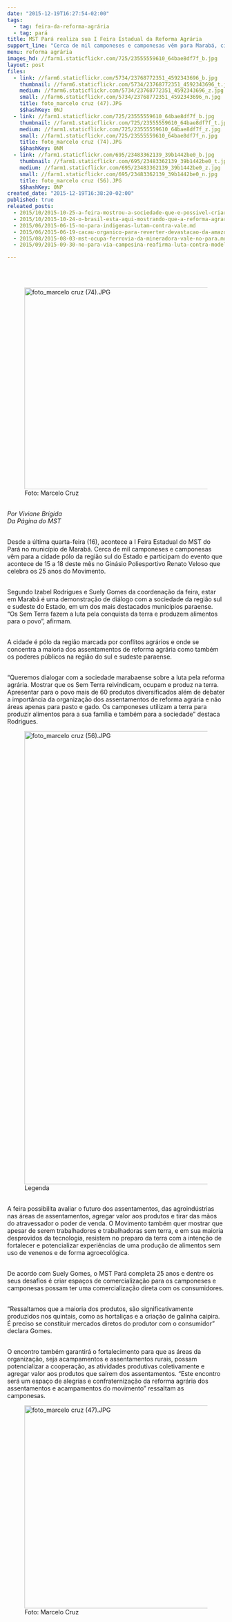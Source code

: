 ```yaml
---
date: "2015-12-19T16:27:54-02:00"
tags:
  - tag: feira-da-reforma-agrária
  - tag: pará
title: MST Pará realiza sua I Feira Estadual da Reforma Agrária
support_line: "Cerca de mil camponeses e camponesas vêm para Marabá, cidade pólo da região sul do Estado, e participam do evento que celebra os 25 anos do Movimento."
menu: reforma agrária
images_hd: //farm1.staticflickr.com/725/23555559610_64bae8df7f_b.jpg
layout: post
files:
  - link: //farm6.staticflickr.com/5734/23768772351_4592343696_b.jpg
    thumbnail: //farm6.staticflickr.com/5734/23768772351_4592343696_t.jpg
    medium: //farm6.staticflickr.com/5734/23768772351_4592343696_z.jpg
    small: //farm6.staticflickr.com/5734/23768772351_4592343696_n.jpg
    title: foto_marcelo cruz (47).JPG
    $$hashKey: 0NJ
  - link: //farm1.staticflickr.com/725/23555559610_64bae8df7f_b.jpg
    thumbnail: //farm1.staticflickr.com/725/23555559610_64bae8df7f_t.jpg
    medium: //farm1.staticflickr.com/725/23555559610_64bae8df7f_z.jpg
    small: //farm1.staticflickr.com/725/23555559610_64bae8df7f_n.jpg
    title: foto_marcelo cruz (74).JPG
    $$hashKey: 0NM
  - link: //farm1.staticflickr.com/695/23483362139_39b1442be0_b.jpg
    thumbnail: //farm1.staticflickr.com/695/23483362139_39b1442be0_t.jpg
    medium: //farm1.staticflickr.com/695/23483362139_39b1442be0_z.jpg
    small: //farm1.staticflickr.com/695/23483362139_39b1442be0_n.jpg
    title: foto_marcelo cruz (56).JPG
    $$hashKey: 0NP
created_date: "2015-12-19T16:38:20-02:00"
published: true
releated_posts:
  - 2015/10/2015-10-25-a-feira-mostrou-a-sociedade-que-e-possivel-criarmos-um-novo-jeito-de-se-produzir-no-pais-afirma-dirigente-do-mst.md
  - 2015/10/2015-10-24-o-brasil-esta-aqui-mostrando-que-a-reforma-agraria-da-certo.md
  - 2015/06/2015-06-15-no-para-indigenas-lutam-contra-vale.md
  - 2015/06/2015-06-19-cacau-organico-para-reverter-devastacao-da-amazonia.md
  - 2015/08/2015-08-03-mst-ocupa-ferrovia-da-mineradora-vale-no-para.md
  - 2015/09/2015-09-30-no-para-via-campesina-reafirma-luta-contra-modelo-adotado-para-o-campo.md

---
```

<p><br />
&nbsp;</p>

<figure class="image"><img alt="foto_marcelo cruz (74).JPG" height="467" src="//farm1.staticflickr.com/725/23555559610_64bae8df7f_b.jpg" width="700" />
<figcaption>Foto: Marcelo Cruz</figcaption>
</figure>

<p><br />
<em>Por Viviane Br&iacute;gida<br />
Da P&aacute;gina&nbsp;do MST</em></p>

<p><br />
Desde a &uacute;ltima quarta-feira (16), acontece a I Feira Estadual do MST do Par&aacute; no munic&iacute;pio de Marab&aacute;. Cerca de mil camponeses e camponesas v&ecirc;m para a cidade p&oacute;lo da regi&atilde;o sul do Estado e participam do evento que acontece de 15 a 18 deste m&ecirc;s no Gin&aacute;sio Poliesportivo Renato Veloso que celebra os 25 anos do Movimento.</p>

<p><br />
Segundo Izabel Rodrigues e Suely Gomes da coordena&ccedil;&atilde;o da feira, estar em Marab&aacute; &eacute; uma demonstra&ccedil;&atilde;o de di&aacute;logo com a sociedade da regi&atilde;o sul e sudeste do Estado, em um dos mais destacados munic&iacute;pios paraense. &ldquo;Os Sem Terra fazem a luta pela conquista da terra e produzem alimentos para o povo&rdquo;, afirmam.</p>

<p><br />
A cidade &eacute; p&oacute;lo da regi&atilde;o marcada por conflitos agr&aacute;rios e onde se concentra a maioria dos assentamentos de reforma agr&aacute;ria como tamb&eacute;m os poderes p&uacute;blicos na regi&atilde;o do sul e sudeste paraense.</p>

<p><br />
&ldquo;Queremos dialogar com a sociedade marabaense sobre a luta pela reforma agr&aacute;ria. Mostrar que os Sem Terra reivindicam, ocupam e produz na terra. Apresentar para o povo mais de 60 produtos diversificados al&eacute;m de debater a import&acirc;ncia da organiza&ccedil;&atilde;o dos assentamentos de reforma agr&aacute;ria e n&atilde;o &aacute;reas apenas para pasto e gado. Os camponeses utilizam a terra para produzir alimentos para a sua fam&iacute;lia e tamb&eacute;m para a sociedade&rdquo; destaca Rodrigues.</p>

<figure class="image"><img alt="foto_marcelo cruz (56).JPG" height="1049" src="//farm1.staticflickr.com/695/23483362139_39b1442be0_b.jpg" width="700" />
<figcaption>Legenda</figcaption>
</figure>

<p><br />
A feira possibilita avaliar o futuro dos assentamentos, das agroind&uacute;strias nas &aacute;reas de assentamentos, agregar valor aos produtos e tirar das m&atilde;os do atravessador o poder de venda. O Movimento tamb&eacute;m quer mostrar que apesar de serem trabalhadores e trabalhadoras sem terra, e em sua maioria desprovidos da tecnologia, resistem no preparo da terra com a inten&ccedil;&atilde;o de fortalecer e potencializar experi&ecirc;ncias de uma produ&ccedil;&atilde;o de alimentos sem uso de venenos e de forma agroecol&oacute;gica.</p>

<p><br />
De acordo com Suely Gomes, o MST Par&aacute; completa 25 anos e dentre os seus desafios &eacute; criar espa&ccedil;os de comercializa&ccedil;&atilde;o para os camponeses e camponesas possam ter uma comercializa&ccedil;&atilde;o direta com os consumidores.</p>

<p><br />
&ldquo;Ressaltamos que a maioria dos produtos, s&atilde;o significativamente produzidos nos quintais, como as hortali&ccedil;as e a cria&ccedil;&atilde;o de galinha caipira. &Eacute; preciso se constituir mercados diretos do produtor com o consumidor&rdquo; declara Gomes.</p>

<p><br />
O encontro tamb&eacute;m garantir&aacute; o fortalecimento para que as &aacute;reas da organiza&ccedil;&atilde;o, seja acampamentos e assentamentos rurais, possam potencializar a coopera&ccedil;&atilde;o, as atividades produtivas coletivamente e agregar valor aos produtos que sa&iacute;rem dos assentamentos. &ldquo;Este encontro ser&aacute; um espa&ccedil;o de alegrias e confraterniza&ccedil;&atilde;o da reforma agr&aacute;ria dos assentamentos e acampamentos do movimento&rdquo; ressaltam as camponesas.&nbsp;</p>

<figure class="image"><img alt="foto_marcelo cruz (47).JPG" height="470" src="//farm6.staticflickr.com/5734/23768772351_4592343696_b.jpg" width="700" />
<figcaption>Foto: Marcelo Cruz</figcaption>
</figure>
